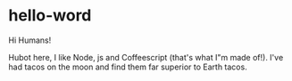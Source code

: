 # hello-word

Hi Humans!

Hubot here, I like Node, js and Coffeescript	(that's what I"m made of!).
I've had tacos on the moon and find them far superior to Earth tacos.
